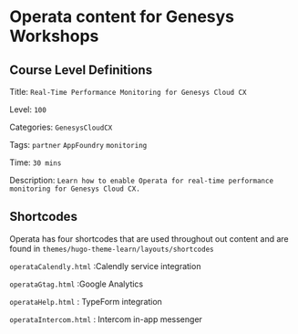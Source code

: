 # Operata content for Genesys Workshops  #

## Course Level Definitions

Title: `Real-Time Performance Monitoring for Genesys Cloud CX`

Level: `100`

Categories: `GenesysCloudCX`

Tags: `partner` `AppFoundry` `monitoring`

Time: `30 mins`

Description: `Learn how to enable Operata for real-time performance monitoring for Genesys Cloud CX.`

## Shortcodes

Operata has four shortcodes that are used throughout out content and are found in `themes/hugo-theme-learn/layouts/shortcodes`

`operataCalendly.html` :Calendly service integration

`operataGtag.html` :Google Analytics 

`operataHelp.html` : TypeForm integration

`operataIntercom.html` : Intercom in-app messenger